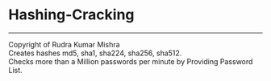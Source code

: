 # Hashing-Cracking

---------------------------------------------------------------------------
Copyright of Rudra Kumar Mishra<br />
Creates hashes md5, sha1, sha224, sha256, sha512.<br />
Checks more than a Million passwords per minute by Providing Password List.<br />
